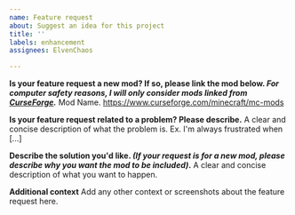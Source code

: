 ```yaml
---
name: Feature request
about: Suggest an idea for this project
title: ''
labels: enhancement
assignees: ElvenChaos

---
```


**Is your feature request a new mod? If so, please link the mod below. _For computer safety reasons, I will only consider mods linked from [CurseForge](https://www.curseforge.com/minecraft/mc-mods)._**
Mod Name. https://www.curseforge.com/minecraft/mc-mods

**Is your feature request related to a problem? Please describe.**
A clear and concise description of what the problem is. Ex. I'm always frustrated when [...]

**Describe the solution you'd like. _(If your request is for a new mod, please describe why you want the mod to be included)_.**
A clear and concise description of what you want to happen.

**Additional context**
Add any other context or screenshots about the feature request here.
